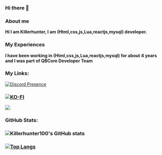 ### Hi there 👋

<!--
**Killerhunter100/Killerhunter100** is a ✨ _special_ ✨ repository because its `README.md` (this file) appears on your GitHub profile.

Here are some ideas to get you started:-->

### About me

**Hi I am Killerhunter, I am (Html,css,js,Lua,reactjs,mysql) developer.**

### My Experiences

**I have been working in (Html,css,js,Lua,reactjs,mysql) for about 4 years and I was part of QBCore Developer Team**

### My Links: 
[![Discord Presence](https://lanyard.cnrad.dev/api/667149845739470849)](https://discord.com/users/667149845739470849)
### [![KO-FI](https://cdn.discordapp.com/attachments/831282131572883496/1011683678084145172/68747470733a2f2f6b6f2d66692e636f6d2f696d672f676974687562627574746f6e5f736d2e737667.svg)](https://ko-fi.com/killerhunter100)
![](https://discordapp.com/api/guilds/980823938282176592/widget.png?style=shield)

### GitHub Stats:
### ![Killerhunter100's GitHub stats](https://github-readme-stats.vercel.app/api?username=Killerhunter100&show_icons=true&theme=dark&hide_border=true)
### [![Top Langs](https://github-readme-stats.vercel.app/api/top-langs/?username=Killerhunter100&langs_count=8&theme=dark&hide_border=true)](https://github.com/Killerhunter100/github-readme-stats)
